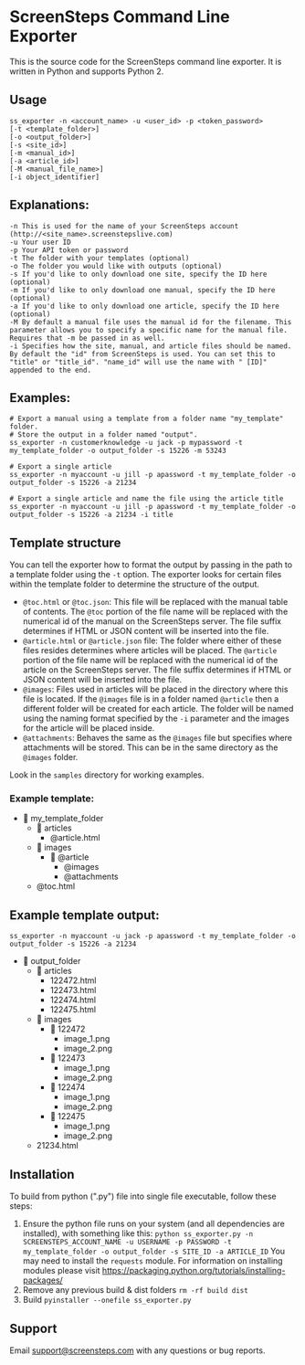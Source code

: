 # ScreenSteps Command Line Exporter

This is the source code for the ScreenSteps command line exporter. It is written in Python and supports Python 2.

## Usage

```
ss_exporter -n <account_name> -u <user_id> -p <token_password>
[-t <template_folder>]
[-o <output_folder>]
[-s <site_id>]
[-m <manual_id>]
[-a <article_id>]
[-M <manual_file_name>]
[-i object_identifier]
```

## Explanations:

```
-n This is used for the name of your ScreenSteps account (http://<site_name>.screenstepslive.com)
-u Your user ID
-p Your API token or password
-t The folder with your templates (optional)
-o The folder you would like with outputs (optional)
-s If you'd like to only download one site, specify the ID here (optional)
-m If you'd like to only download one manual, specify the ID here (optional)
-a If you'd like to only download one article, specify the ID here (optional)
-M By default a manual file uses the manual id for the filename. This parameter allows you to specify a specific name for the manual file. Requires that -m be passed in as well.
-i Specifies how the site, manual, and article files should be named. By default the "id" from ScreenSteps is used. You can set this to "title" or "title_id". "name_id" will use the name with " [ID]" appended to the end.
```

## Examples:

```
# Export a manual using a template from a folder name "my_template" folder.
# Store the output in a folder named "output".
ss_exporter -n customerknowledge -u jack -p mypassword -t my_template_folder -o output_folder -s 15226 -m 53243

# Export a single article
ss_exporter -n myaccount -u jill -p apassword -t my_template_folder -o output_folder -s 15226 -a 21234

# Export a single article and name the file using the article title
ss_exporter -n myaccount -u jill -p apassword -t my_template_folder -o output_folder -s 15226 -a 21234 -i title
```

## Template structure

You can tell the exporter how to format the output by passing in the path to a template folder using the `-t` option. The exporter looks for certain files within the template folder to determine the structure of the output.

- `@toc.html` or `@toc.json`: This file will be replaced with the manual table of contents. The `@toc` portion of the file name will be replaced with the numerical id of the manual on the ScreenSteps server. The file suffix determines if HTML or JSON content will be inserted into the file.
- `@article.html` or `@article.json` file: The folder where either of these files resides determines where articles will be placed. The `@article` portion of the file name will be replaced with the numerical id of the article on the ScreenSteps server. The file suffix determines if HTML or JSON content will be inserted into the file.
- `@images`: Files used in articles will be placed in the directory where this file is located. If the `@images` file is in a folder named `@article` then a different folder will be created for each article. The folder will be named using the naming format specified by the `-i` parameter and the images for the article will be placed inside.
- `@attachments`: Behaves the same as the `@images` file but specifies where attachments will be stored. This can be in the same directory as the `@images` folder.

Look in the `samples` directory for working examples.

### Example template:

- :open_file_folder: my_template_folder
  - :open_file_folder: articles
    - @article.html
  - :open_file_folder: images
    - :open_file_folder: @article
      - @images
      - @attachments
  - @toc.html

## Example template output:

```
ss_exporter -n myaccount -u jack -p apassword -t my_template_folder -o output_folder -s 15226 -a 21234
```

- :open_file_folder: output_folder
  - :open_file_folder: articles
    - 122472.html
    - 122473.html
    - 122474.html
    - 122475.html
  - :open_file_folder: images
    - :open_file_folder: 122472
      - image_1.png
      - image_2.png
    - :open_file_folder: 122473
      - image_1.png
      - image_2.png
    - :open_file_folder: 122474
      - image_1.png
      - image_2.png
    - :open_file_folder: 122475
      - image_1.png
      - image_2.png
  - 21234.html

## Installation

To build from python (".py") file into single file executable, follow these steps:

1. Ensure the python file runs on your system (and all dependencies are installed), with something like this:
    `python ss_exporter.py -n SCREENSTEPS_ACCOUNT_NAME -u USERNAME -p PASSWORD -t my_template_folder -o output_folder -s SITE_ID -a ARTICLE_ID`
    You may need to install the `requests` module. For information on installing modules please visit https://packaging.python.org/tutorials/installing-packages/
2. Remove any previous build & dist folders
    `rm -rf build dist`
3. Build
    `pyinstaller --onefile ss_exporter.py`

## Support

Email support@screensteps.com with any questions or bug reports.
